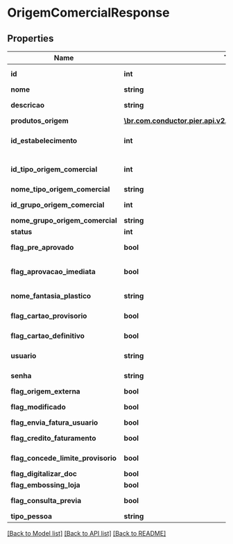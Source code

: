 # OrigemComercialResponse

## Properties
Name | Type | Description | Notes
------------ | ------------- | ------------- | -------------
**id** | **int** | C\u00C3\u00B3digo identificador do OrigemComercial | [optional] 
**nome** | **string** | Nome da origem comercial | [optional] 
**descricao** | **string** | Descri\u00C3\u00A7\u00C3\u00A3o completa do nome da Origem Comercial | [optional] 
**produtos_origem** | [**\br.com.conductor.pier.api.v2.model\ProdutoOrigemResponse[]**](ProdutoOrigemResponse.md) | Produtos da origem comercial | [optional] 
**id_estabelecimento** | **int** | C\u00C3\u00B3digo de identifica\u00C3\u00A7\u00C3\u00A3o do Estabelecimento | [optional] 
**id_tipo_origem_comercial** | **int** | C\u00C3\u00B3digo de identifica\u00C3\u00A7\u00C3\u00A3o do Tipo da Origem Comercial | [optional] 
**nome_tipo_origem_comercial** | **string** | Nome do Tipo da Origem Comercial | [optional] 
**id_grupo_origem_comercial** | **int** | Identificador do grupo da origem comercial | [optional] 
**nome_grupo_origem_comercial** | **string** | Nome do grupo da origem comercial | [optional] 
**status** | **int** | Indica o status da origem comercial | [optional] 
**flag_pre_aprovado** | **bool** | Indica se permite pr\u00C3\u00A9 aprova\u00C3\u00A7\u00C3\u00A3o | [optional] 
**flag_aprovacao_imediata** | **bool** | Indica se permite aprova\u00C3\u00A7\u00C3\u00A3o imediata | [optional] 
**nome_fantasia_plastico** | **string** | Nome fantasia impresso no pl\u00C3\u00A1stico | [optional] 
**flag_cartao_provisorio** | **bool** | Indica se permite cart\u00C3\u00A3o provis\u00C3\u00B3rio | [optional] 
**flag_cartao_definitivo** | **bool** | Indica se permite cart\u00C3\u00A3o definitivo | [optional] 
**usuario** | **string** | Usu\u00C3\u00A1rio para autentica\u00C3\u00A7\u00C3\u00A3o | [optional] 
**senha** | **string** | Senha para autentica\u00C3\u00A7\u00C3\u00A3o | [optional] 
**flag_origem_externa** | **bool** | Indica se \u00C3\u00A9 origem externa | [optional] 
**flag_modificado** | **bool** | Indica se h\u00C3\u00A1 modifica\u00C3\u00A7\u00C3\u00A3o | [optional] 
**flag_envia_fatura_usuario** | **bool** | Indica se envia fatura | [optional] 
**flag_credito_faturamento** | **bool** | Indica se permite cr\u00C3\u00A9dito de faturamento | [optional] 
**flag_concede_limite_provisorio** | **bool** | Indica se concede limite provis\u00C3\u00B3rio | [optional] 
**flag_digitalizar_doc** | **bool** | Indica se digitaliza documento | [optional] 
**flag_embossing_loja** | **bool** | Indica se realiza embossing em loja | [optional] 
**flag_consulta_previa** | **bool** | Indica se realiza consulta pr\u00C3\u00A9via | [optional] 
**tipo_pessoa** | **string** | Tipo de pessoa | [optional] 

[[Back to Model list]](../README.md#documentation-for-models) [[Back to API list]](../README.md#documentation-for-api-endpoints) [[Back to README]](../README.md)


